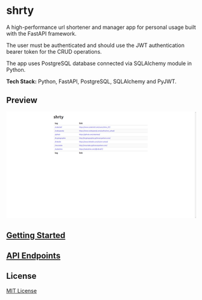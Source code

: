# shrty

A high-performance url shortener and manager app for personal usage built with the FastAPI framework.

The user must be authenticated and should use the JWT authentication bearer token for the CRUD operations.

The app uses PostgreSQL database connected via SQLAlchemy module in Python.

**Tech Stack:** Python, FastAPI, PostgreSQL, SQLAlchemy and PyJWT.

## Preview

![preview](preview/preview.png)

## [Getting Started](Getting-Started.md)

## [API Endpoints](API-Endpoints.md)

## License

[MIT License](LICENSE)
